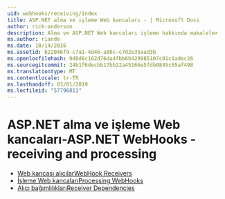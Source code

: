 ```yaml
---
uid: webhooks/receiving/index
title: ASP.NET alma ve işleme Web kancaları - | Microsoft Docs
author: rick-anderson
description: Alma ve ASP.NET Web kancaları işleme hakkında makaleler
ms.author: riande
ms.date: 10/14/2016
ms.assetid: b22046f9-c7a1-4d46-a80c-c7d2e35aad3b
ms.openlocfilehash: 9d8d8c162d76da4fbb6b429985107c01c1adec26
ms.sourcegitcommit: 24b1f6decbb17bb22a45166e5fdb0845c65af498
ms.translationtype: MT
ms.contentlocale: tr-TR
ms.lasthandoff: 03/01/2019
ms.locfileid: "57796811"
---
```

# <a name="aspnet-webhooks---receiving-and-processing"></a><span data-ttu-id="5c7cb-103">ASP.NET alma ve işleme Web kancaları-</span><span class="sxs-lookup"><span data-stu-id="5c7cb-103">ASP.NET WebHooks - receiving and processing</span></span>

* [<span data-ttu-id="5c7cb-104">Web kancası alıcılar</span><span class="sxs-lookup"><span data-stu-id="5c7cb-104">WebHook Receivers</span></span>](receivers.md)
* [<span data-ttu-id="5c7cb-105">İşleme Web kancaları</span><span class="sxs-lookup"><span data-stu-id="5c7cb-105">Processing WebHooks</span></span>](handlers.md)
* [<span data-ttu-id="5c7cb-106">Alıcı bağımlılıkları</span><span class="sxs-lookup"><span data-stu-id="5c7cb-106">Receiver Dependencies</span></span>](dependencies.md)
